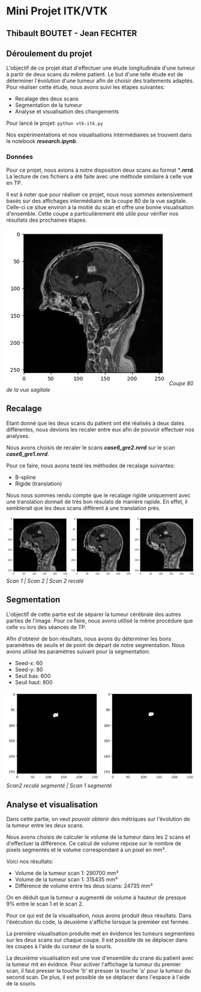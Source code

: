 # Mini Projet ITK/VTK
## Thibault BOUTET - Jean FECHTER

## Déroulement du projet
L'objectif de ce projet était d'effectuer une étude longitudinale d'une tumeur à partir de deux scans du même patient.
Le but d'une telle étude est de déterminer l'évolution d'une tumeur afin de choisir des traitements adaptés.
Pour réaliser cette étude, nous avons suivi les étapes suivantes:
<ul>
	<li>Recalage des deux scans</li>
	<li>Segmentation de la tumeur</li>
	<li>Analyse et visualisation des changements</li>
</ul>

Pour lancé le projet: `python vtk-itk.py`

Nos expérimentations et nos visualisations intérmédiaires se trouvent dans le notebook ***research.ipynb***.

### Données
Pour ce projet, nous avions à notre disposition deux scans au format ***.nrrd**.
La lecture de ces fichiers a été faite avec une méthode similaire à celle vue en TP.

Il est à noter que pour réaliser ce projet, nous nous sommes extensivement basés sur des affichages intermédiaire de la coupe 80 de la vue sagitale. Celle-ci ce situe environ à la moitié du scan et offre une bonne visualisation d'ensemble. Cette coupe a particulièrement été utile pour vérifier nos résultats des prochaines étapes.

![Alt text](image-1.png)
*Coupe 80 de la vue sagitale*

## Recalage
Etant donné que les deux scans du patient ont été réalisés à deux dates différentes, nous devions les recaler entre eux afin de pouvoir effectuer nos analyses.

Nous avons choisis de recaler le scans ***case6_gre2.nrrd*** sur le scan ***case6_gre1.nrrd***.

Pour ce faire, nous avons testé les méthodes de recalage suivantes:
<ul>
	<li>B-spline</li>
	<li>Rigide (translation)</li>
</ul>
Nous nous sommes rendu compte que le recalage rigide uniquement avec une translation donnait de très bon résulats de manière rapide. En effet, il semblerait que les deux scans diffèrent à une translation près.

![Alt text](image-2.png)
*Scan 1 | Scan 2 | Scan 2 recalé*

## Segmentation
L'objectif de cette partie est de séparer la tumeur cérébrale des autres parties de l'image. Pour ce faire, nous avons utilisé la même procédure que celle vu lors des séances de TP.

Afin d'obtenir de bon résultats, nous avons du déterminer les bons paramètres de seuils et de point de départ de notre segmentation. Nous avons utilisé les paramètres suivant pour la segmentation:
<ul>
	<li>Seed-x: 60</li>
	<li>Seed-y: 80</li>
	<li>Seuil bas: 600</li>
	<li>Seuil haut: 800</li>
</ul>

![Alt text](image-3.png)
*Scan2 recalé segmenté | Scan 1 segmenté*

## Analyse et visualisation
Dans cette partie, on veut pouvoir obtenir des métriques sur l'évolution de la tumeur entre les deux scans.

Nous avons choisis de calculer le volume de la tumeur dans les 2 scans et d'effectuer la différence. Ce calcul de volume repose sur le nombre de pixels segmentés et le volume correspondant à un pixel en mm³.

Voici nos résultats:
<ul>
	<li>Volume de la tumeur scan 1: 290700 mm³</li>
	<li>Volume de la tumeur scan 1: 315435 mm³</li>
	<li>Différence de volume entre les deus scans: 24735 mm³</li>
</ul>
On en déduit que la tumeur a augmenté de volume à hauteur de presque 9% entre le scan 1 et le scan 2.


Pour ce qui est de la visualisation, nous avons produit deux résultats. Dans l'éxécution du code, la deuxième s'affiche lorsque la premièer est fermée.

La première visualisation produite met en évidence les tumeurs segmentées sur les deux scans sur chaque coupe. Il est possible de se déplacer dans les coupes à l'aide du curseur de la souris.

La deuxième visualisation est une vue d'ensemble du crane du patient avec la tumeur mit en évidnce. Pour activer l'affichage la tumeur du premier scan, il faut presser la touche 'b' et presser la touche 'a' pour la tumeur du second scan. De plus, il est possible de se déplacer dans l'espace à l'aide de la souris.